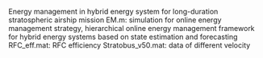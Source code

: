 Energy management in hybrid energy system for long-duration stratospheric airship mission
EM.m: simulation for online energy management strategy, hierarchical online energy management framework for hybrid energy systems based on state estimation and forecasting
RFC_eff.mat: RFC efficiency
Stratobus_v50.mat: data of different velocity

